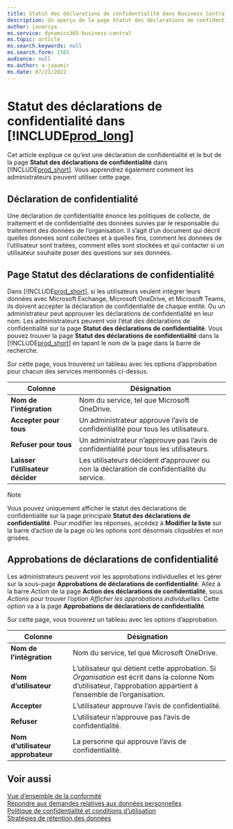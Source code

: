 ```yaml
---
title: Statut des déclarations de confidentialité dans Business Central
description: Un aperçu de la page Statut des déclarations de confidentialité dans Business Central
author: javariya
ms.service: dynamics365-business-central
ms.topic: article
ms.search.keywords: null
ms.search.form: 1565
audience: null
ms.author: a-jaaamir
ms.date: 07/21/2022
---
```


# <a name="privacy-notices-status-in-"></a>Statut des déclarations de confidentialité dans [!INCLUDE[prod_long](includes/prod_long.md)]

Cet article explique ce qu’est une déclaration de confidentialité et le but de la page **Statut des déclarations de confidentialité** dans [!INCLUDE[prod_short](includes/prod_short.md)]. Vous apprendrez également comment les administrateurs peuvent utiliser cette page.

## <a name="privacy-notice"></a>Déclaration de confidentialité

Une déclaration de confidentialité énonce les politiques de collecte, de traitement et de confidentialité des données suivies par le responsable du traitement des données de l’organisation. Il s’agit d’un document qui décrit quelles données sont collectées et à quelles fins, comment les données de l’utilisateur sont traitées, comment elles sont stockées et qui contacter si un utilisateur souhaite poser des questions sur ses données. 

## <a name="privacy-notices-status-page"></a>Page Statut des déclarations de confidentialité

Dans [!INCLUDE[prod_short](includes/prod_short.md)], si les utilisateurs veulent intégrer leurs données avec Microsoft Exchange, Microsoft OneDrive, et Microsoft Teams, ils doivent accepter la déclaration de confidentialité de chaque entité. Ou un administrateur peut approuver les déclarations de confidentialité en leur nom. Les administrateurs peuvent voir l’état des déclarations de confidentialité sur la page **Statut des déclarations de confidentialité**. Vous pouvez trouver la page **Statut des déclarations de confidentialité** dans la [!INCLUDE[prod_short](includes/prod_short.md)] en tapant le nom de la page dans la barre de recherche.  

Sur cette page, vous trouverez un tableau avec les options d’approbation pour chacun des services mentionnés ci-dessus. 

| Colonne | Désignation |
| ----------- | ----------- | 
| **Nom de l’intégration** | Nom du service, tel que Microsoft OneDrive. |
| **Accepter pour tous** | Un administrateur approuve l’avis de confidentialité pour tous les utilisateurs. |
| **Refuser pour tous** | Un administrateur n’approuve pas l’avis de confidentialité pour tous les utilisateurs. |
| **Laisser l’utilisateur décider** | Les utilisateurs décident d’approuver ou non la déclaration de confidentialité du service. |

> [!NOTE]
> Vous pouvez uniquement afficher le statut des déclarations de confidentialité sur la page principale **Statut des déclarations de confidentialité**. Pour modifier les réponses, accédez à **Modifier la liste** sur la barre d’action de la page où les options sont désormais cliquables et non grisées.

## <a name="privacy-notice-approvals"></a>Approbations de déclarations de confidentialité

Les administrateurs peuvent voir les approbations individuelles et les gérer sur la sous-page **Approbations de déclarations de confidentialité**. Allez à la barre *Action* de la page **Action des déclarations de confidentialité**, sous *Actions* pour trouver l’option *Afficher les approbations individuelles*. Cette option va à la page **Approbations de déclarations de confidentialité**.<br>

Sur cette page, vous trouverez un tableau avec les options d’approbation. 

| Colonne | Désignation |
| ----------- | ----------- | 
| **Nom de l’intégration** | Nom du service, tel que Microsoft OneDrive. |
| **Nom d’utilisateur** | L’utilisateur qui détient cette approbation. Si *Organisation* est écrit dans la colonne Nom d’utilisateur, l’approbation appartient à l’ensemble de l’organisation. 
| **Accepter** | L’utilisateur approuve l’avis de confidentialité. |
| **Refuser** | L’utilisateur n’approuve pas l’avis de confidentialité. |
| **Nom d’utilisateur approbateur** | La personne qui approuve l’avis de confidentialité. |

## <a name="see-also"></a>Voir aussi

[Vue d’ensemble de la conformité  ](/dynamics365/business-central/compliance/compliance-overview)  
[Répondre aux demandes relatives aux données personnelles  ](/dynamics365/business-central/admin-responding-to-requests-about-personal-data)  
[Politique de confidentialité et conditions d’utilisation ](/dynamics365/business-central/dev-itpro/developer/readiness/readiness-checklist-i-privacypolicy-termsofuse)  
[Stratégies de rétention des données](/dynamics365-release-plan/2020wave2/smb/dynamics365-business-central/define-retention-policies) 
